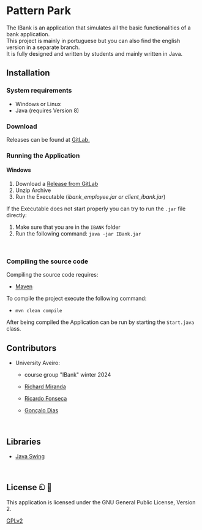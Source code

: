 # Pattern Park

The IBank is an application that simulates all the basic functionalities of a bank application.<br>
This project is mainly in portuguese but you can also find the english version in a separate branch.<br>
It is fully designed and written by students and mainly written in Java.

## Installation

### System requirements

- Windows or Linux
- Java (requires Version 8)


### Download

Releases can be found at [GitLab.](https://gitlab.hochschule-stralsund.de/pattern-park/pattern-park-app/-/releases)

### Running the Application

#### Windows

1. Download a [Release from GitLab](https://gitlab.hochschule-stralsund.de/pattern-park/pattern-park-app/-/releases)
2. Unzip Archive
3. Run the Executable (*ibank_employee.jar or client_ibank.jar*)

If the Executable does not start properly you can try to run the `.jar` file directly:

1. Make sure that you are in the ``IBANK`` folder
2. Run the following command: `java -jar IBank.jar`

<br>

### Compiling the source code

Compiling the source code requires:

- [Maven](https://maven.apache.org/)

To compile the project execute the following command:

- `mvn clean compile`

After being compiled the Application can be run by starting the `Start.java` class.

## Contributors

- University Aveiro:
    - course group "IBank" winter 2024
    - [Richard Miranda](https://github.com/richardmiranda110)
    - [Ricardo Fonseca](https://github.com/rllko)
    - [Gonçalo Dias](https://github.com/goncalojdias)

      <br>

## Libraries

- [Java Swing](https://mvnrepository.com/artifact/org.openjfx/javafx-swing)


<br>

## License ඞ 🦦

This application is licensed under the GNU General Public License, Version 2.

[GPLv2](https://www.gnu.org/licenses/old-licenses/gpl-2.0.html)

<br>
